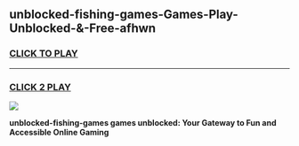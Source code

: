 
## unblocked-fishing-games-Games-Play-Unblocked-&-Free-afhwn
<h3>
<a href="https://premium76.site?title=unblocked-fishing-games&ref=24A">CLICK TO PLAY</a></h3>
<hr>

<h3>
<a href="https://premium76.site?title=unblocked-fishing-games&ref=24A">CLICK 2 PLAY</a>
  
</h3>

<a href="https://premium76.site?title=unblocked-fishing-games&ref=24A"><img src="https://clearcache.store/games.png"></a>


**unblocked-fishing-games games unblocked: Your Gateway to Fun and Accessible Online Gaming**
